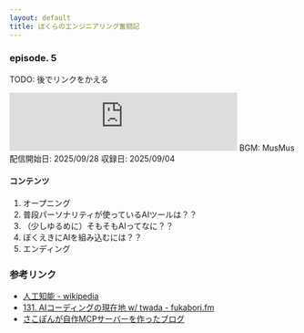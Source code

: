 ```yaml
---
layout: default
title: ぼくらのエンジニアリング奮闘記
---
```


### episode. 5
TODO: 後でリンクをかえる
<iframe src="https://creators.spotify.com/pod/show/572ili2aiig/embed/episodes/episode-4---A-e339ri2/a-abv99o4" height="102px" width="400px" frameborder="0" scrolling="no"></iframe>
BGM: MusMus  
配信開始日: 2025/09/28  
収録日: 2025/09/04

#### コンテンツ
1. オープニング
2. 普段パーソナリティが使っているAIツールは？？
3. （少しゆるめに）そもそもAIってなに？？
4. ぼくえきにAIを組み込むには？？
5. エンディング

### 参考リンク
- [人工知能 - wikipedia](https://ja.wikipedia.org/wiki/%E4%BA%BA%E5%B7%A5%E7%9F%A5%E8%83%BD)
- [131. AIコーディングの現在地 w/ twada - fukabori.fm](https://fukabori.fm/episode/131)
- [さこぽんが自作MCPサーバーを作ったブログ](httぶs://zenn.dev/go_furu93/articles/gcal-color-time-tracker-mcp)
